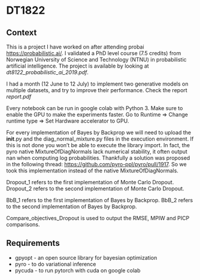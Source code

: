 # DT1822
## Context
This is a project I have worked on after attending probai https://probabilistic.ai/. I validated a PhD level course (7.5 credits) from Norwegian University of Science and Technology (NTNU) in probabilistic artificial intelligence. The project is available by looking at *dt8122_probabilistic_ai_2019.pdf*.


I had a month (12 June to 12 July) to implement two generative models on multiple datasets, and try to improve their performance. Check the report *report.pdf*

Every notebook can be run in google colab with Python 3.
Make sure to enable the GPU to make the experiments faster.
Go to Runtime => Change runtime type => Set Hardware accelerator to GPU.

For every implementation of Bayes by Backprop we will need to upload the __init__.py and the diag_normal_mixture.py files in the execution environment. If this is not done you won’t be able to execute the library import. 
In fact, the pyro native MixtureOfDiagNormals lack numerical stability, it often output nan when computing log probabilities.
Thankfully a solution was proposed in the following thread: https://github.com/pyro-ppl/pyro/pull/1917. So we took this implementation instead of the native MixtureOfDiagNormals.

Dropout_1 refers to the first implementation of Monte Carlo Dropout.
Dropout_2 refers to the second implementation of Monte Carlo Dropout.

BbB_1 refers to the first implementation of Bayes by Backprop.
BbB_2 refers to the second implementation of Bayes by Backprop.

Compare_objectives_Dropout is used to output the RMSE, MPIW and PICP comparisons.


## Requirements
* gpyopt - an open source library for bayesian optimization
* pyro - to do variational inference
* pycuda - to run pytorch with cuda on google colab 

